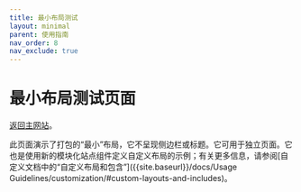 ```yaml
---
title: 最小布局测试
layout: minimal
parent: 使用指南
nav_order: 8
nav_exclude: true
---
```


# 最小布局测试页面

[返回主网站]({{site.baseurl}}/)。

此页面演示了打包的“最小”布局，它不呈现侧边栏或标题。它可用于独立页面。它也是使用新的模块化站点组件定义自定义布局的示例；有关更多信息，请参阅[自定义文档中的“自定义布局和包含”]({{site.baseurl}}/docs/Usage Guidelines/customization/#custom-layouts-and-includes)。
